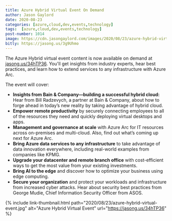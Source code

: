 ```yaml
---
title: Azure Hybrid Virtual Event On Demand
author: Jason Gaylord
date: 2020-08-23
categories: [azure,cloud,dev,events,technology]
tags:  [azure,cloud,dev,events,technology]
post-number: 1014
image: https://cdn.jasongaylord.com/images/2020/08/23/azure-hybrid-virtual-event.jpg
bitly: https://jasong.us/3g9Uhmo
---
```


The Azure Hybrid virtual event content is now available on demand at [jasong.us/34hTP36](https://jasong.us/34hTP36). You'll get insights from industry experts, hear best practices, and learn how to extend services to any infrastructure with Azure Arc.

The event will cover:

- **Insights from Bain & Company—building a successful hybrid cloud:** Hear from Bill Radzevych, a partner at Bain & Company, about how to forge ahead in today’s new reality by taking advantage of hybrid cloud.  
- **Empower remote productivity** by securely connecting employees to all of the resources they need and quickly deploying virtual desktops and apps. 
- **Management and governance at scale** with Azure Arc for IT resources across on-premises and multi-cloud. Also, find out what’s coming up next for Azure Arc.
- **Bring Azure data services to any infrastructure** to take advantage of data innovation everywhere, including real-world examples from companies like KPMG.
- **Upgrade your datacenter and remote branch office** with cost-efficient ways to get the most value from your existing investments.
- **Bring AI to the edge** and discover how to optimize your business using edge computing.
- **Secure your organization** and protect your workloads and infrastructure from increased cyber attacks. Hear about security best practices from George Mudie, Chief Information Security Officer from ASOS.

{% include link-thumbnail.html path="2020/08/23/azure-hybrid-virtual-event.jpg" alt="Azure Hybrid Virtual Event" url="https://jasong.us/34hTP36" %}